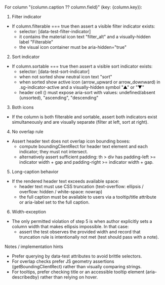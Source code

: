 For column "{column.caption ?? column.field}" (key: {column.key}):

1) Filter indicator
- If column.filterable === true then assert a visible filter indicator exists:
  - selector: [data-test-filter-indicator]
  - it contains the material icon text "filter_alt" and a visually-hidden label "Filterable"
  - the visual icon container must be aria-hidden="true"

2) Sort indicator
- If column.sortable === true then assert a visible sort indicator exists:
  - selector: [data-test-sort-indicator]
  - when not sorted show neutral icon text "sort"
  - when sorted show active icon (arrow_upward or arrow_downward) in .sg-indicator-active and a visually-hidden symbol "▲" or "▼"
  - header cell (<th>) must expose aria-sort with values: undefined/absent (unsorted), "ascending", "descending"

3) Both icons
- If the column is both filterable and sortable, assert both indicators exist simultaneously and are visually separate (filter at left, sort at right).

4) No overlap rule
- Assert header text does not overlap icon bounding boxes:
  - compute boundingClientRect for header text element and each indicator; they must not intersect.
  - alternatively assert sufficient padding: th > div has padding-left >= indicator width + gap and padding-right >= indicator width + gap.

5) Long-caption behavior
- If the rendered header text exceeds available space:
  - header text must use CSS truncation (text-overflow: ellipsis / overflow: hidden / white-space: nowrap)
  - the full caption must be available to users via a tooltip/title attribute or aria-label set to the full caption.

6) Width-exception
- The only permitted violation of step 5 is when author explicitly sets a column width that makes ellipsis impossible. In that case:
  - assert the test observes the provided width and record that truncation rule is intentionally not met (test should pass with a note).

Notes / implementation hints
- Prefer querying by data-test attributes to avoid brittle selectors.
- For overlap checks prefer JS geometry assertions (getBoundingClientRect) rather than visually comparing strings.
- For tooltips, prefer checking title or an accessible tooltip element (aria-describedby) rather than relying on hover.
